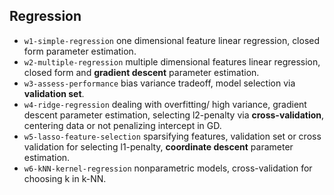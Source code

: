 ## Regression
* `w1-simple-regression` one dimensional feature linear regression, closed form parameter estimation.
* `w2-multiple-regression` multiple dimensional features linear regression, closed form and __gradient descent__ parameter estimation.
* `w3-assess-performance` bias variance tradeoff, model selection via **validation set**.
* `w4-ridge-regression` dealing with overfitting/ high variance, gradient descent parameter estimation, selecting l2-penalty via __cross-validation__, 
centering data or not penalizing intercept in GD.
* `w5-lasso-feature-selection` sparsifying features, validation set or cross validation for selecting l1-penalty, **coordinate descent** parameter estimation.
* `w6-kNN-kernel-regression` nonparametric models, cross-validation for choosing k in k-NN.
